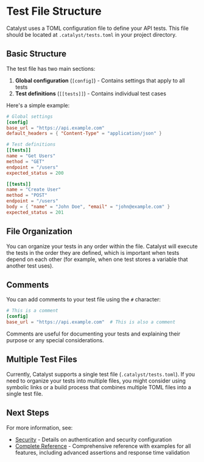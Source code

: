 # Test File Structure

Catalyst uses a TOML configuration file to define your API tests. This file should be located at `.catalyst/tests.toml` in your project directory.

## Basic Structure

The test file has two main sections:

1. **Global configuration** (`[config]`) - Contains settings that apply to all tests
2. **Test definitions** (`[[tests]]`) - Contains individual test cases

Here's a simple example:

```toml
# Global settings
[config]
base_url = "https://api.example.com"
default_headers = { "Content-Type" = "application/json" }

# Test definitions
[[tests]]
name = "Get Users"
method = "GET"
endpoint = "/users"
expected_status = 200

[[tests]]
name = "Create User"
method = "POST"
endpoint = "/users"
body = { "name" = "John Doe", "email" = "john@example.com" }
expected_status = 201
```

## File Organization

You can organize your tests in any order within the file. Catalyst will execute the tests in the order they are defined, which is important when tests depend on each other (for example, when one test stores a variable that another test uses).

## Comments

You can add comments to your test file using the `#` character:

```toml
# This is a comment
[config]
base_url = "https://api.example.com"  # This is also a comment
```

Comments are useful for documenting your tests and explaining their purpose or any special considerations.

## Multiple Test Files

Currently, Catalyst supports a single test file (`.catalyst/tests.toml`). If you need to organize your tests into multiple files, you might consider using symbolic links or a build process that combines multiple TOML files into a single test file.

## Next Steps

For more information, see:

- [Security](./security.md) - Details on authentication and security configuration
- [Complete Reference](../reference/test_specification.md) - Comprehensive reference with examples for all features, including advanced assertions and response time validation
